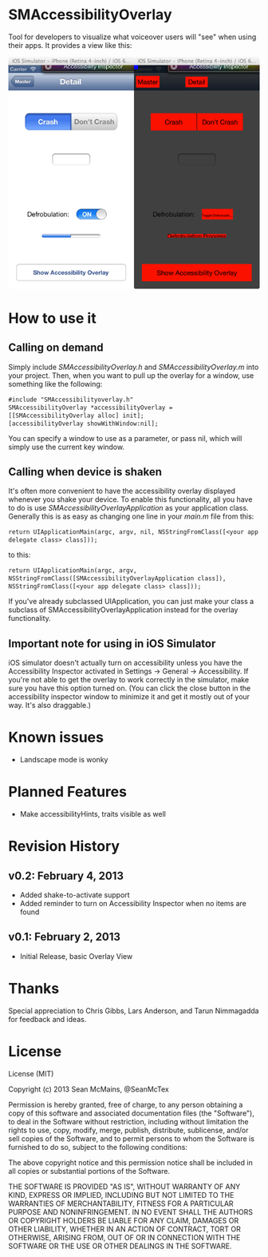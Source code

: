 SMAccessibilityOverlay
======================

Tool for developers to visualize what voiceover users will "see" when using their apps. It provides a view like this:

![Accessibility Overlay Screen Shot](accessibilityOverlay.png)


# How to use it

## Calling on demand

Simply include *SMAccessibilityOverlay.h* and *SMAccessibilityOverlay.m* into your project. Then, when you want to pull up the overlay for a window, use something like the following:

	#include "SMAccessibilityoverlay.h"
	SMAccessibilityOverlay *accessibilityOverlay = [[SMAccessibilityOverlay alloc] init];
	[accessibilityOverlay showWithWindow:nil];

You can specify a window to use as a parameter, or pass nil, which will simply use the current key window.

## Calling when device is shaken

It's often more convenient to have the accessibility overlay displayed whenever you shake your device. To enable this functionality, all you have to do is use *SMAccessibilityOverlayApplication* as your application class. Generally this is as easy as changing one line in your *main.m* file from this:

	return UIApplicationMain(argc, argv, nil, NSStringFromClass([<your app delegate class> class]));
    
to this:

	return UIApplicationMain(argc, argv, NSStringFromClass([SMAccessibilityOverlayApplication class]), NSStringFromClass([<your app delegate class> class]));
    
If you've already subclassed UIApplication, you can just make your class a subclass of SMAccessibilityOverlayApplication instead for the overlay functionality.

## Important note for using in iOS Simulator

iOS simulator doesn't actually turn on accessibility unless you have the Accessibility Inspector activated in Settings -> General -> Accessibility. If you're not able to get the overlay to work correctly in the simulator, make sure you have this option turned on. (You can click the close button in the accessibility inspector window to minimize it and get it mostly out of your way. It's also draggable.)

# Known issues

* Landscape mode is wonky

# Planned Features

* Make accessibilityHints, traits visible as well

# Revision History

## v0.2: February 4, 2013

* Added shake-to-activate support
* Added reminder to turn on Accessibility Inspector when no items are found

## v0.1: February 2, 2013

* Initial Release, basic Overlay View

# Thanks

Special appreciation to Chris Gibbs, Lars Anderson, and Tarun Nimmagadda for feedback and ideas.

# License

License (MIT)

Copyright (c) 2013 Sean McMains, @SeanMcTex

Permission is hereby granted, free of charge, to any person obtaining a copy of this software and associated documentation files (the "Software"), to deal in the Software without restriction, including without limitation the rights to use, copy, modify, merge, publish, distribute, sublicense, and/or sell copies of the Software, and to permit persons to whom the Software is furnished to do so, subject to the following conditions:

The above copyright notice and this permission notice shall be included in all copies or substantial portions of the Software.

THE SOFTWARE IS PROVIDED "AS IS", WITHOUT WARRANTY OF ANY KIND, EXPRESS OR IMPLIED, INCLUDING BUT NOT LIMITED TO THE WARRANTIES OF MERCHANTABILITY, FITNESS FOR A PARTICULAR PURPOSE AND NONINFRINGEMENT. IN NO EVENT SHALL THE AUTHORS OR COPYRIGHT HOLDERS BE LIABLE FOR ANY CLAIM, DAMAGES OR OTHER LIABILITY, WHETHER IN AN ACTION OF CONTRACT, TORT OR OTHERWISE, ARISING FROM, OUT OF OR IN CONNECTION WITH THE SOFTWARE OR THE USE OR OTHER DEALINGS IN THE SOFTWARE.